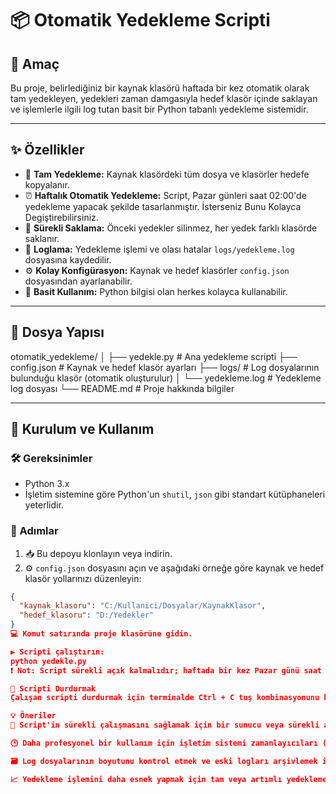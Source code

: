 # 📦 Otomatik Yedekleme Scripti

## 🎯 Amaç
Bu proje, belirlediğiniz bir kaynak klasörü haftada bir kez otomatik olarak tam yedekleyen, yedekleri zaman damgasıyla hedef klasör içinde saklayan ve işlemlerle ilgili log tutan basit bir Python tabanlı yedekleme sistemidir.

---
## ✨ Özellikler
- 📂 **Tam Yedekleme:** Kaynak klasördeki tüm dosya ve klasörler hedefe kopyalanır.
- ⏰ **Haftalık Otomatik Yedekleme:** Script, Pazar günleri saat 02:00'de yedekleme yapacak şekilde tasarlanmıştır. İsterseniz Bunu Kolayca Degiştirebilirsiniz.
- 💾 **Sürekli Saklama:** Önceki yedekler silinmez, her yedek farklı klasörde saklanır.
- 📝 **Loglama:** Yedekleme işlemi ve olası hatalar `logs/yedekleme.log` dosyasına kaydedilir.
- ⚙️ **Kolay Konfigürasyon:** Kaynak ve hedef klasörler `config.json` dosyasından ayarlanabilir.
- 🚀 **Basit Kullanım:** Python bilgisi olan herkes kolayca kullanabilir.

---
## 📁 Dosya Yapısı
otomatik_yedekleme/
│
├── yedekle.py # Ana yedekleme scripti
├── config.json # Kaynak ve hedef klasör ayarları
├── logs/ # Log dosyalarının bulunduğu klasör (otomatik oluşturulur)
│ └── yedekleme.log # Yedekleme log dosyası
└── README.md # Proje hakkında bilgiler

---

## 🚀 Kurulum ve Kullanım
### 🛠️ Gereksinimler
- Python 3.x
- İşletim sistemine göre Python'un `shutil`, `json` gibi standart kütüphaneleri yeterlidir.

### 📝 Adımlar
1. 📥 Bu depoyu klonlayın veya indirin.
2. ⚙️ `config.json` dosyasını açın ve aşağıdaki örneğe göre kaynak ve hedef klasör yollarınızı düzenleyin:

```json
{
  "kaynak_klasoru": "C:/Kullanici/Dosyalar/KaynakKlasor",
  "hedef_klasoru": "D:/Yedekler"
}
💻 Komut satırında proje klasörüne gidin.

▶️ Scripti çalıştırın:
python yedekle.py
❗ Not: Script sürekli açık kalmalıdır; haftada bir kez Pazar günü saat 02:00’de otomatik olarak yedekleme yapacaktır.

🛑 Scripti Durdurmak
Çalışan scripti durdurmak için terminalde Ctrl + C tuş kombinasyonunu kullanabilirsiniz.

💡 Öneriler
🔄 Script'in sürekli çalışmasını sağlamak için bir sunucu veya sürekli açık olan bir bilgisayar tercih edin.

🕒 Daha profesyonel bir kullanım için işletim sistemi zamanlayıcıları (cron, Windows Görev Zamanlayıcı) ile scripti periyodik olarak çalıştırabilirsiniz.

🗃️ Log dosyalarının boyutunu kontrol etmek ve eski logları arşivlemek için ek fonksiyonlar ekleyebilirsiniz.

📈 Yedekleme işlemini daha esnek yapmak için tam veya artımlı yedekleme seçenekleri eklenebilir.